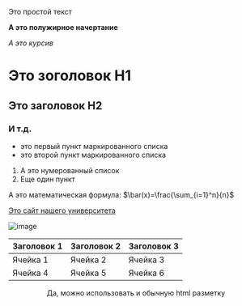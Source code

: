 Это простой текст

**А это полужирное начертание**

*А это курсив*

# Это зоголовок H1

## Это заголовок H2

### И т.д.

- это первый пункт маркированного списка
- это второй пункт маркированного списка

1. А это нумерованный список
2. Еще один пункт

А это математическая формула: $\bar(x)=\frac{\sum_{i=1}^n}{n}$

[Это сайт нашего университета](https://mguu.ru/)

![image](https://avatars.mds.yandex.net/i?id=5a8e1c79179bcfb55fa413624c9da256d4c5a747-4843912-images-thumbs&n=13)


|Заголовок 1|Заголовок 2|Заголовок 3|
|-----------|-----------|-----------|
|Ячейка 1|Ячейка 2|Ячейка 3|
|Ячейка 4|Ячейка 5|Ячейка 6|

<p align=center>Да, можно использовать и обычную html разметку</p>

